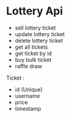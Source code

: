# Lottery Api

- sell lottery ticket
- update lottery ticket
- delete lottery ticket
- get all tickets
- get ticket by id
- buy bulk ticket
- raffle draw

Ticket :

- id (Unique)
- username
- price
- timestamp